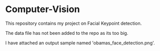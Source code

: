 # Computer-Vision
This repository contains my project on Facial Keypoint detection.

The data file has not been added to the repo as its too big. 

I have attached an output sample named 'obamas_face_detection.png'.

